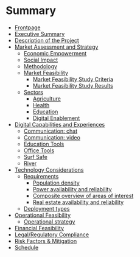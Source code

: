# Summary

- [Frontpage](./readme.md)
- [Executive Summary](./executive_summary.md)
- [Description of the Project](./project_description.md)
- [Market Assessment and Strategy](./market_assessment_and_strategy.md)
  - [Economic Empowerment](./economic_empowerment.md)
  - [Social Impact](./social_impact.md)
  - [Methodology](./methodology.md)
  - [Market Feasibility](./market_feasibility.md)
    - [Market Feasibility Study Criteria](./market_feasibility_criteria.md)
    - [Market Feasibility Study Results](./market_feasibility_results.md)
  - [Sectors]()
    - [Agriculture](./Agriculture/onepager.md)
    - [Health]()
    - [Education]()
    - [Digital Enablement]()
- [Digital Capabilities and Experiences]()
  - [Communication: chat](./Capabilities/Communication_chat.md)
  - [Communication: video](./Capabilities/Communication_video.md)
  - [Education Tools](./Capabilities/Education.md)
  - [Office Tools](./Capabilities/Office_tools.md)
  - [Surf Safe](./Capabilities/Surf_safe.md)
  - [River](./Capabilities/river.md)
- [Technology Considerations](./technology_considerations.md)
  - [Requirements](./technical_requirements.md)
    - [Population density](./requirements_population_density.md)
    - [Power availability and reliability](./requirements_power.md)
    - [Composite overview of areas of interest](./requirements_composite.md)
    - [Real estate availability and reliability](./realestate_options.md)
  - [Deployment types](./deployment_types.md)
- [Operational Feasibility](./operational_feasibility.md)
  - [Operational strategy](./operational_strategy.md)
- [Financial Feasibility](./financial_feasibility.md)
- [Legal/Regulatory Compliance](./legal_compliance.md)
- [Risk Factors & Mitigation](./risk_factors.md)
- [Schedule](./schedule.md)

<!--
- [Intro](./intro.md)
- [Mission](./mission.md)
- [Purpose](purpose.md)
- [Architecture](architecture/architecture.md)
    - [Twins](architecture/twins.md)
    - [Planetary Network](architecture/planetary_network.md)
    - [FreeFlow Chain](architecture/ffchain.md)
- [Use Of Funds](use_of_funds.md)
    - [Milestone 1](ms1.md)
    - [Milestone 2](ms2.md)
    - [Milestone 3](ms3.md)
    - [License](license.md)
- [Benefit](benefit_devxdao.md)
- [Team](team/team.md) 
    - [Gava](team/gava.md) 
    - [Kristof](team/kristof.md)
- [Conclusion](conclusion.md)
- [V API](v/readme.md)
  - [Crypto](v/crypto.md)
  - [TFGrid](v/tfgrid.md)- 
  - [Core](v/twinactions.md) -->

